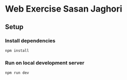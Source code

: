 # Web Exercise Sasan Jaghori

## Setup
### Install dependencies
`npm install`

### Run on local development server
`npm run dev`
